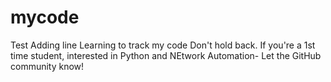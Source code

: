 # mycode
Test Adding line
Learning to track my code
Don't hold back. If you're a 1st time student, interested in Python and NEtwork Automation- Let the GitHub community know!
